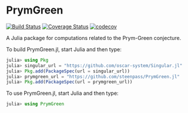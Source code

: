 # PrymGreen

[![Build Status](https://travis-ci.com/steenpass/PrymGreen.jl.svg?branch=master)](https://travis-ci.com/steenpass/PrymGreen.jl)
[![Coverage Status](https://coveralls.io/repos/github/steenpass/PrymGreen.jl/badge.svg)](https://coveralls.io/github/steenpass/PrymGreen.jl)
[![codecov](https://codecov.io/gh/steenpass/PrymGreen.jl/branch/master/graph/badge.svg)](https://codecov.io/gh/steenpass/PrymGreen.jl)

A Julia package for computations related to the Prym-Green conjecture.

To build PrymGreen.jl, start Julia and then type:

```julia
julia> using Pkg
julia> singular_url = "https://github.com/oscar-system/Singular.jl"
julia> Pkg.add(PackageSpec(url = singular_url))
julia> prymgreen_url = "https://github.com/steenpass/PrymGreen.jl"
julia> Pkg.add(PackageSpec(url = prymgreen_url))
```
To use PrymGreen.jl, start Julia and then type:
```julia
julia> using PrymGreen
```
